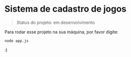 <h1> Sistema de cadastro de jogos</h1>

> Status do projeto: em desenvolvimento

Para rodar esse projeto na sua máquina, por favor digite:

```
node app.js
```

:)